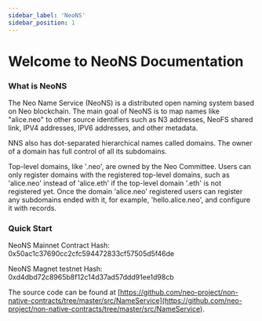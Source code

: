 ```yaml
---
sidebar_label: 'NeoNS'
sidebar_position: 1
---
```


# Welcome to NeoNS Documentation

### What is NeoNS

The Neo Name Service (NeoNS) is a distributed open naming system based on Neo blockchain. The main goal of NeoNS is to map names like "alice.neo" to other source identifiers such as N3 addresses, NeoFS shared link, IPV4 addresses, IPV6 addresses, and other metadata. 

NNS also has dot-separated hierarchical names called domains. The owner of a domain has full control of all its subdomains. 

Top-level domains, like '.neo', are owned by the Neo Committee. Users can only register domains with the registered top-level domains, such as 'alice.neo' instead of 'alice.eth' if the top-level domain '.eth' is not registered yet. Once the domain 'alice.neo' registered users can register any subdomains ended with it, for example, 'hello.alice.neo', and configure it with records.

### Quick Start

NeoNS Mainnet Contract Hash:  0x50ac1c37690cc2cfc594472833cf57505d5f46de

NeoNS Magnet testnet Hash:  0xd4dbd72c8965b8f12c14d37ad57ddd91ee1d98cb

The source code can be found at [https://github.com/neo-project/non-native-contracts/tree/master/src/NameService](https://github.com/neo-project/non-native-contracts/tree/master/src/NameService).
